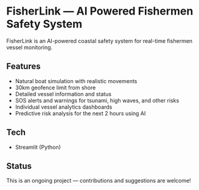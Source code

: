 # FisherLink — AI Powered Fishermen Safety System

FisherLink is an AI-powered coastal safety system for real-time fishermen vessel monitoring.

## Features

- Natural boat simulation with realistic movements
- 30km geofence limit from shore
- Detailed vessel information and status
- SOS alerts and warnings for tsunami, high waves, and other risks
- Individual vessel analytics dashboards
- Predictive risk analysis for the next 2 hours using AI

## Tech

- Streamlit (Python)

## Status

This is an ongoing project — contributions and suggestions are welcome!

